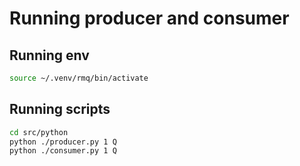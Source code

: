 # Running producer and consumer

## Running env
```bash
source ~/.venv/rmq/bin/activate 
```

## Running scripts
```bash
cd src/python
python ./producer.py 1 Q
python ./consumer.py 1 Q
```